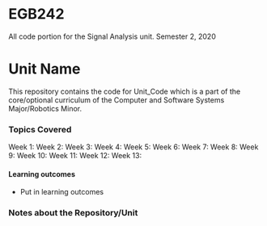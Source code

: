 # EGB242
 All code portion for the Signal Analysis unit. Semester 2, 2020
# Unit Name
This repository contains the code for Unit_Code which is a part of the core/optional curriculum of the Computer and Software Systems Major/Robotics Minor. 

### Topics Covered 
Week 1: 
Week 2:
Week 3:
Week 4:
Week 5:
Week 6: 
Week 7:
Week 8:
Week 9:
Week 10:
Week 11:
Week 12:
Week 13:

#### Learning outcomes
-   Put in learning outcomes


### Notes about the Repository/Unit
